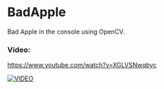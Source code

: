 # BadApple
Bad Apple in the console using OpenCV. 

### Video:

https://www.youtube.com/watch?v=XGLVSNwqbyc

[![VIDEO](https://img.youtube.com/vi/XGLVSNwqbyc/0.jpg)](https://www.youtube.com/watch?v=XGLVSNwqbyc)
